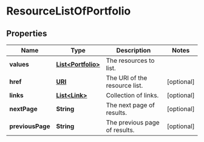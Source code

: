 

# ResourceListOfPortfolio

## Properties

Name | Type | Description | Notes
------------ | ------------- | ------------- | -------------
**values** | [**List&lt;Portfolio&gt;**](Portfolio.md) | The resources to list. | 
**href** | [**URI**](URI.md) | The URI of the resource list. |  [optional]
**links** | [**List&lt;Link&gt;**](Link.md) | Collection of links. |  [optional]
**nextPage** | **String** | The next page of results. |  [optional]
**previousPage** | **String** | The previous page of results. |  [optional]



